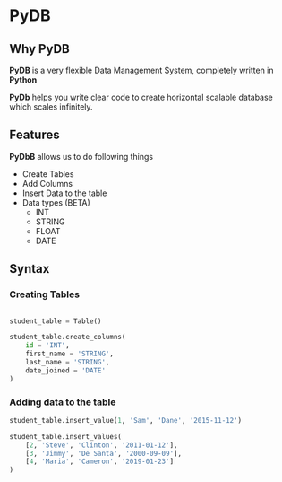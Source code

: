 # PyDB

## Why PyDB
**PyDB** is a very flexible Data Management System, completely written in **Python**

**PyDb** helps you write clear code to create horizontal scalable database which scales infinitely.

## Features

**PyDbB** allows us to do following things
- Create Tables
- Add Columns
- Insert Data to the table
- Data types (BETA)
	- INT
	- STRING
	- FLOAT
	- DATE
## Syntax

### Creating Tables

```python

student_table = Table()

student_table.create_columns(
	id = 'INT',
	first_name = 'STRING',
	last_name = 'STRING',
	date_joined = 'DATE'
)
```

### Adding data to the table

```python
student_table.insert_value(1, 'Sam', 'Dane', '2015-11-12')

student_table.insert_values(
	[2, 'Steve', 'Clinton', '2011-01-12'],
	[3, 'Jimmy', 'De Santa', '2000-09-09'],
	[4, 'Maria', 'Cameron', '2019-01-23']
)
```
